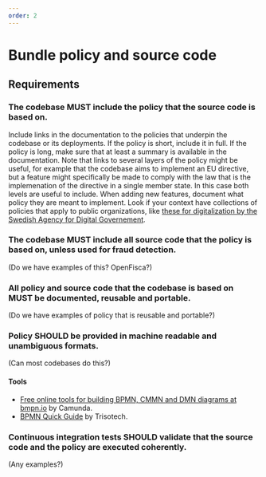 ```yaml
---
order: 2
---
```

# Bundle policy and source code

<!-- SPDX-License-Identifier: CC0-1.0 -->
<!-- written in 2022 by The Foundation for Public Code <info@publiccode.net> -->

## Requirements

### The codebase MUST include the policy that the source code is based on.

Include links in the documentation to the policies that underpin the codebase or its deployments.
If the policy is short, include it in full.
If the policy is long, make sure that at least a summary is available in the documentation.
Note that links to several layers of the policy might be useful, for example that the codebase aims to implement an EU directive, but a feature might specifically be made to comply with the law that is the implemenation of the directive in a single member state. In this case both levels are useful to include.
When adding new features, document what policy they are meant to implement.
Look if your context have collections of policies that apply to public organizations, like [these for digitalization by the Swedish Agency for Digital Governement](https://www.digg.se/regler-och-rekommendationer).

### The codebase MUST include all source code that the policy is based on, unless used for fraud detection.

(Do we have examples of this? OpenFisca?)

### All policy and source code that the codebase is based on MUST be documented, reusable and portable.

(Do we have examples of policy that is reusable and portable?)

### Policy SHOULD be provided in machine readable and unambiguous formats.

(Can most codebases do this?)

#### Tools

* [Free online tools for building BPMN, CMMN and DMN diagrams at bmpn.io](https://bpmn.io/) by Camunda.
* [BPMN Quick Guide](https://www.bpmnquickguide.com/view-bpmn-quick-guide/) by Trisotech.

### Continuous integration tests SHOULD validate that the source code and the policy are executed coherently.

(Any examples?)
